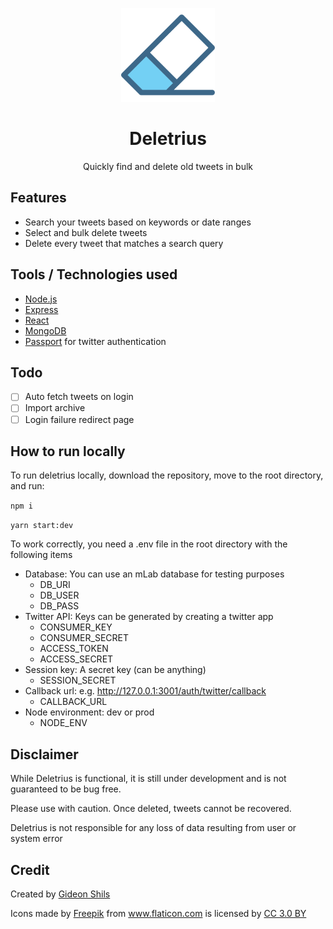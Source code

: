 <p align="center">
    <a href="http://deletrius.com" rel="noopener" target="_blank">
        <img width="150" src="./client/src/assets/logo.svg" alt="Deletrius logo">
    </a>
</p>
<h1 align="center">Deletrius</h1>
<p align="center"> Quickly find and delete old tweets in bulk</p>

## Features
* Search your tweets based on keywords or date ranges
* Select and bulk delete tweets
* Delete every tweet that matches a search query

## Tools / Technologies used
* [Node.js](https://nodejs.org/en/)
* [Express](https://expressjs.com)
* [React](https://reactjs.org)
* [MongoDB](https://www.mongodb.com)
* [Passport](http://www.passportjs.org) for twitter authentication

## Todo
- [ ] Auto fetch tweets on login
- [ ] Import archive
- [ ] Login failure redirect page

## How to run locally
To run deletrius locally, download the repository, move to the root directory, and run:

`npm i`

`yarn start:dev` 

To work correctly, you need a .env file in the root directory with the following items

- Database: You can use an mLab database for testing purposes
    - DB_URI
    - DB_USER
    - DB_PASS
- Twitter API: Keys can be generated by creating a twitter app 
    - CONSUMER_KEY
    - CONSUMER_SECRET
    - ACCESS_TOKEN
    - ACCESS_SECRET
- Session key: A secret key (can be anything)
    - SESSION_SECRET
- Callback url: e.g. http://127.0.0.1:3001/auth/twitter/callback
    - CALLBACK_URL
- Node environment: dev or prod
    - NODE_ENV

## Disclaimer
While Deletrius is functional, it is still under development and is not guaranteed to be bug free.

Please use with caution. Once deleted, tweets cannot be recovered.

Deletrius is not responsible for any loss of data resulting from user or system error 

## Credit

Created by [Gideon Shils](gideonshils.com)

<div>Icons made by <a href="http://www.freepik.com" title="Freepik">Freepik</a> from <a href="https://www.flaticon.com/" title="Flaticon">www.flaticon.com</a> is licensed by <a href="http://creativecommons.org/licenses/by/3.0/" title="Creative Commons BY 3.0" target="_blank">CC 3.0 BY</a></div>


